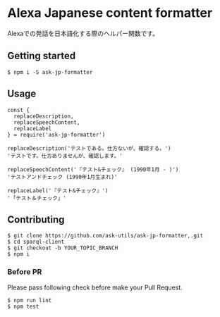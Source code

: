 # Alexa Japanese content formatter
Alexaでの発話を日本語化する際のヘルパー関数です。

## Getting started

```
$ npm i -S ask-jp-formatter
```

## Usage

```
const {
  replaceDescription,
  replaceSpeechContent,
  replaceLabel
} = require('ask-jp-formatter')

replaceDescription('テストである。仕方ないが、確認する。')
'テストです。仕方ありませんが、確認します。'

replaceSpeechContent('『テスト&チェック』 (1990年1月 - )')
'テストアンドチェック (1990年1月生まれ)'

replaceLabel('『テスト&チェック』')
'「テスト＆チェック」'
```


## Contributing

```
$ git clone https://github.com/ask-utils/ask-jp-formatter,.git
$ cd sparql-client
$ git checkout -b YOUR_TOPIC_BRANCH
$ npm i
```

### Before PR

Please pass following check before make your Pull Request.

```
$ npm run lint
$ npm test
```